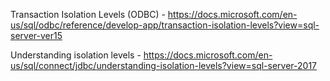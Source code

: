 Transaction Isolation Levels (ODBC) - https://docs.microsoft.com/en-us/sql/odbc/reference/develop-app/transaction-isolation-levels?view=sql-server-ver15

Understanding isolation levels - https://docs.microsoft.com/en-us/sql/connect/jdbc/understanding-isolation-levels?view=sql-server-2017
